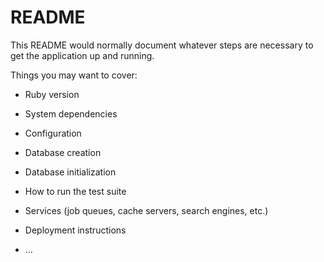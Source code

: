 
# README

This README would normally document whatever steps are necessary to get the
application up and running.

Things you may want to cover:

* Ruby version

* System dependencies

* Configuration

* Database creation
																																												
* Database initialization

* How to run the test suite

* Services (job queues, cache servers, search engines, etc.)

* Deployment instructions

* ...

																																																																																											